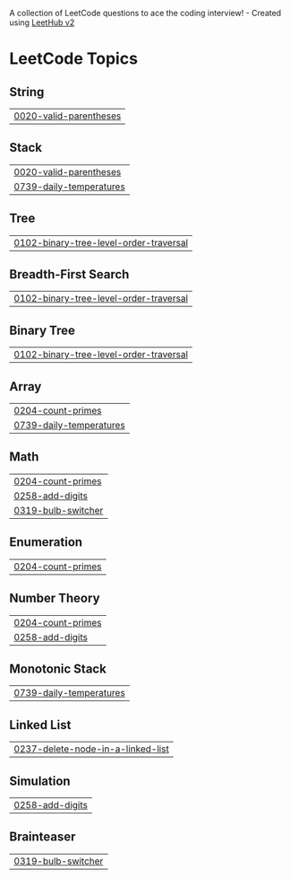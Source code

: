A collection of LeetCode questions to ace the coding interview! - Created using [LeetHub v2](https://github.com/arunbhardwaj/LeetHub-2.0)
<!---LeetCode Topics Start-->
# LeetCode Topics
## String
|  |
| ------- |
| [0020-valid-parentheses](https://github.com/Dowlathnisa-SB/LEETCODE/tree/master/0020-valid-parentheses) |
## Stack
|  |
| ------- |
| [0020-valid-parentheses](https://github.com/Dowlathnisa-SB/LEETCODE/tree/master/0020-valid-parentheses) |
| [0739-daily-temperatures](https://github.com/Dowlathnisa-SB/LEETCODE/tree/master/0739-daily-temperatures) |
## Tree
|  |
| ------- |
| [0102-binary-tree-level-order-traversal](https://github.com/Dowlathnisa-SB/LEETCODE/tree/master/0102-binary-tree-level-order-traversal) |
## Breadth-First Search
|  |
| ------- |
| [0102-binary-tree-level-order-traversal](https://github.com/Dowlathnisa-SB/LEETCODE/tree/master/0102-binary-tree-level-order-traversal) |
## Binary Tree
|  |
| ------- |
| [0102-binary-tree-level-order-traversal](https://github.com/Dowlathnisa-SB/LEETCODE/tree/master/0102-binary-tree-level-order-traversal) |
## Array
|  |
| ------- |
| [0204-count-primes](https://github.com/Dowlathnisa-SB/LEETCODE/tree/master/0204-count-primes) |
| [0739-daily-temperatures](https://github.com/Dowlathnisa-SB/LEETCODE/tree/master/0739-daily-temperatures) |
## Math
|  |
| ------- |
| [0204-count-primes](https://github.com/Dowlathnisa-SB/LEETCODE/tree/master/0204-count-primes) |
| [0258-add-digits](https://github.com/Dowlathnisa-SB/LEETCODE/tree/master/0258-add-digits) |
| [0319-bulb-switcher](https://github.com/Dowlathnisa-SB/LEETCODE/tree/master/0319-bulb-switcher) |
## Enumeration
|  |
| ------- |
| [0204-count-primes](https://github.com/Dowlathnisa-SB/LEETCODE/tree/master/0204-count-primes) |
## Number Theory
|  |
| ------- |
| [0204-count-primes](https://github.com/Dowlathnisa-SB/LEETCODE/tree/master/0204-count-primes) |
| [0258-add-digits](https://github.com/Dowlathnisa-SB/LEETCODE/tree/master/0258-add-digits) |
## Monotonic Stack
|  |
| ------- |
| [0739-daily-temperatures](https://github.com/Dowlathnisa-SB/LEETCODE/tree/master/0739-daily-temperatures) |
## Linked List
|  |
| ------- |
| [0237-delete-node-in-a-linked-list](https://github.com/Dowlathnisa-SB/LEETCODE/tree/master/0237-delete-node-in-a-linked-list) |
## Simulation
|  |
| ------- |
| [0258-add-digits](https://github.com/Dowlathnisa-SB/LEETCODE/tree/master/0258-add-digits) |
## Brainteaser
|  |
| ------- |
| [0319-bulb-switcher](https://github.com/Dowlathnisa-SB/LEETCODE/tree/master/0319-bulb-switcher) |
<!---LeetCode Topics End-->